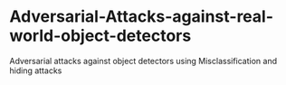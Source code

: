# Adversarial-Attacks-against-real-world-object-detectors
Adversarial attacks against object detectors using Misclassification and hiding attacks
